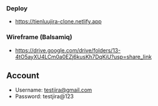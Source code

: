 ### Deploy
  - https://tienluujira-clone.netlify.app
  
### Wireframe (Balsamiq)
 - https://drive.google.com/drive/folders/13-4tO5ayXU4LCm0a0EZj6kusKh7DqKiU?usp=share_link

## Account
  - Username: testjira@gmail.com
  - Password: testjira@123
